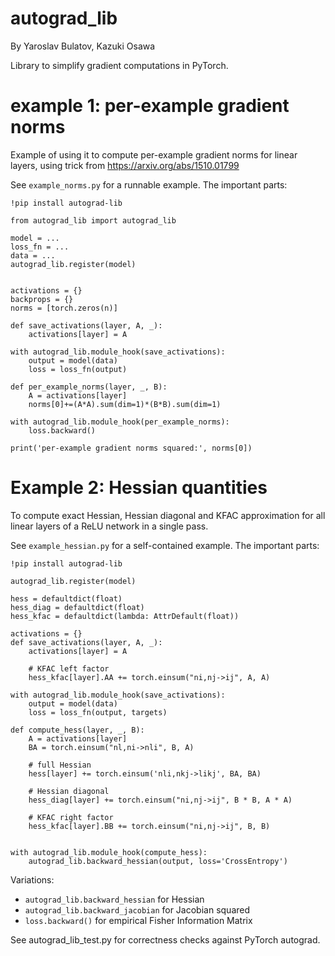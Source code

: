 # autograd_lib

By Yaroslav Bulatov, Kazuki Osawa

Library to simplify gradient computations in PyTorch.

# example 1: per-example gradient norms

Example of using it to compute per-example gradient norms for linear layers, using trick from https://arxiv.org/abs/1510.01799

See `example_norms.py` for a runnable example. The important parts:


```
!pip install autograd-lib

from autograd_lib import autograd_lib

model = ...
loss_fn = ...
data = ...
autograd_lib.register(model)


activations = {}
backprops = {}
norms = [torch.zeros(n)]

def save_activations(layer, A, _):
    activations[layer] = A
    
with autograd_lib.module_hook(save_activations):
    output = model(data)
    loss = loss_fn(output)

def per_example_norms(layer, _, B):
    A = activations[layer]
    norms[0]+=(A*A).sum(dim=1)*(B*B).sum(dim=1)

with autograd_lib.module_hook(per_example_norms):
    loss.backward()

print('per-example gradient norms squared:', norms[0])

```

# Example 2: Hessian quantities

To compute exact Hessian, Hessian diagonal and KFAC approximation for all linear layers of a ReLU network in a single pass.

See `example_hessian.py` for a self-contained example. The important parts:


```
!pip install autograd-lib

autograd_lib.register(model)

hess = defaultdict(float)
hess_diag = defaultdict(float)
hess_kfac = defaultdict(lambda: AttrDefault(float))

activations = {}
def save_activations(layer, A, _):
    activations[layer] = A

    # KFAC left factor
    hess_kfac[layer].AA += torch.einsum("ni,nj->ij", A, A)

with autograd_lib.module_hook(save_activations):
    output = model(data)
    loss = loss_fn(output, targets)

def compute_hess(layer, _, B):
    A = activations[layer]
    BA = torch.einsum("nl,ni->nli", B, A)

    # full Hessian
    hess[layer] += torch.einsum('nli,nkj->likj', BA, BA)

    # Hessian diagonal
    hess_diag[layer] += torch.einsum("ni,nj->ij", B * B, A * A)

    # KFAC right factor
    hess_kfac[layer].BB += torch.einsum("ni,nj->ij", B, B)


with autograd_lib.module_hook(compute_hess):
    autograd_lib.backward_hessian(output, loss='CrossEntropy')
```

Variations:

- `autograd_lib.backward_hessian` for Hessian
- `autograd_lib.backward_jacobian` for Jacobian squared
- `loss.backward()` for empirical Fisher Information Matrix


See autograd_lib_test.py for correctness checks against PyTorch autograd.
